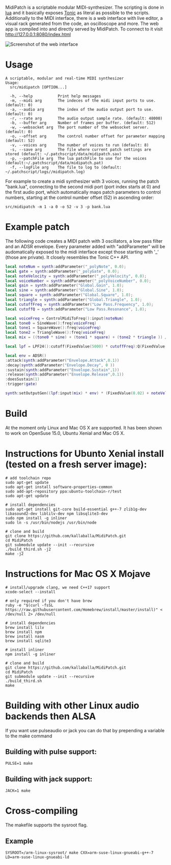 MidiPatch is a scriptable modular MIDI-synthesizer. The scripting is done in [lua](https://www.lua.org) and it basically exposes [Tonic](https://github.com/TonicAudio/Tonic) as literal as possible to the scripts. Additionally to the MIDI interface, there is a web interface with live editor, a visual rack generated from the code, an oscilloscope and more. The web app is compiled into and directly served by MidiPatch. To connect to it visit http://127.0.0.1:8080/index.html

![Screenshot of the web interface](https://github.com/kallaballa/MidiPatch/raw/master/doc/screen.png "Screenshot of the web interface")

# Usage

    A scriptable, modular and real-time MIDI synthesizer
    Usage:
      src/midipatch [OPTION...]
    
      -h, --help           Print help messages
      -m, --midi arg       The indeces of the midi input ports to use. (default: 0)
      -a, --audio arg      The index of the audio output port to use. (default: 0)
      -r, --rate arg       The audio output sample rate. (default: 48000)
      -b, --buffer arg     Number of frames per buffer. (default: 512)
      -w, --websocket arg  The port number of the websocket server. (default: 0)
      -o, --offset arg     The control number offset for parameter mapping (default: 52)
      -v, --voices arg     The number of voices to run (default: 8)
      -s, --save arg       The file where current patch settings are stored (default: ~/.patchscript/data/midipatch.sav)
      -p, --patchFile arg  The lua patchFile to use for the voices (default:~/.patchscript/data/midipatch.pat)
      -f, --logFile arg    The file to log to (default: ~/.patchscript/logs//midipatch.log)

For example to create a midi synthesizer with 3 voices, running the patch "bank.lua", connecting to the second midi port (port index starts at 0) and the first audio port, which automatically maps patch parameters to control numbers, starting at the control number offset (52) in ascending order:
```shell
src/midipatch -m 1 -a 0 -o 52 -v 3 -p bank.lua
 ```
# Example patch

The following code creates a MIDI patch with 3 oscillators, a low pass filter and an ADSR envelope. Every parameter added with "addParameter" will be audomatically exposed to the midi interface except those starting with '_' (those are private). It  closely resembles the Tonic C++ API.

```lua
local noteNum = synth:addParameter("_polyNote", 0.0);
local gate = synth:addParameter("_polyGate", 0.0);
local noteVelocity = synth:addParameter("_polyVelocity", 0.0);
local voiceNumber = synth:addParameter("_polyVoiceNumber", 0.0);
local gain = synth:addParameter("Global.Gain", 1.0);
local sine = synth:addParameter("Global.Sine", 1.0);
local square = synth:addParameter("Global.Square", 1.0);
local triangle = synth:addParameter("Global.Triangle", 1.0);
local cutoffFreq = synth:addParameter("Low Pass.Frequency", 1.0);
local cutoffQ = synth:addParameter("Low Pass.Resonance", 1.0);

local voiceFreq = ControlMidiToFreq():input(noteNum)
local tone0 = SineWave():freq(voiceFreq)
local tone1 = SquareWave():freq(voiceFreq)
local tone2 = TriangleWave():freq(voiceFreq)
local mix = ((tone0 * sine) + (tone1 * square) + (tone2 * triangle )) / 3.0 * gain;

local lpf = LPF24():cutoff(FixedValue(5000) * cutoffFreq):Q(FixedValue(20) * cutoffQ)

local env = ADSR()
:attack(synth:addParameter("Envelope.Attack",0.1))
:decay(synth:addParameter("Envelope.Decay", 0 ))
:sustain(synth:addParameter("Envelope.Sustain",1))
:release(synth:addParameter("Envelope.Release",0.1))
:doesSustain(1)
:trigger(gate)

synth:setOutputGen((lpf:input(mix) * env) * (FixedValue(0.02) + noteVelocity * 0.005));
```

# Build

At the moment only Linux and Mac OS X are supported. It has been shown to work on OpenSuse 15.0, Ubuntu Xenial and Mac OS X.

# Instructions for Ubunto Xenial install (tested on a fresh server image):

```shell
# add toolchain repo
sudo apt-get update
sudo apt-get install software-properties-common
sudo add-apt-repository ppa:ubuntu-toolchain-r/test
sudo apt-get update

# install dependencies
sudo apt-get install git-core build-essential g++-7 zlib1g-dev libasound2-dev liblilv-dev npm libsqlite3-dev
sudo npm install -g inliner
sudo ln -s /usr/bin/nodejs /usr/bin/node

# clone and build
git clone https://github.com/kallaballa/MidiPatch.git
cd MidiPatch
git submodule update --init --recursive
./build_third.sh -j2
make -j2
```

# Instructions for Mac OS X Mojave

```shell
# install/upgrade clang, we need C++17 support
xcode-select --install 

# only required if you don't have brew
ruby -e "$(curl -fsSL https://raw.githubusercontent.com/Homebrew/install/master/install)" < /dev/null 2> /dev/null

# install dependencies
brew install lilv
brew install npm
brew install nasm
brew install sqlite3

# install inliner
npm install -g inliner

# clone and build
git clone https://github.com/kallaballa/MidiPatch.git
cd MidiPatch
git submodule update --init --recursive
./build_third.sh
make
```

# Building with other Linux audio backends then ALSA

If you want use pulseaudio or jack you can do that by prepending a variable to the make command

## Building with pulse support:
```shell
PULSE=1 make
```
## Building with jack support:
```shell
JACK=1 make
```
# Cross-compiling
The makefile supports the sysroot flag. 

## Example
```shell
SYSROOT=/arm-linux-sysroot/ make CXX=arm-suse-linux-gnueabi-g++-7 LD=arm-suse-linux-gnueabi-ld
```
